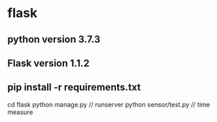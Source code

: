 # flask
## python version 3.7.3
## Flask version 1.1.2
## pip install -r requirements.txt

cd flask
python manage.py // runserver
python sensor/test.py // time measure